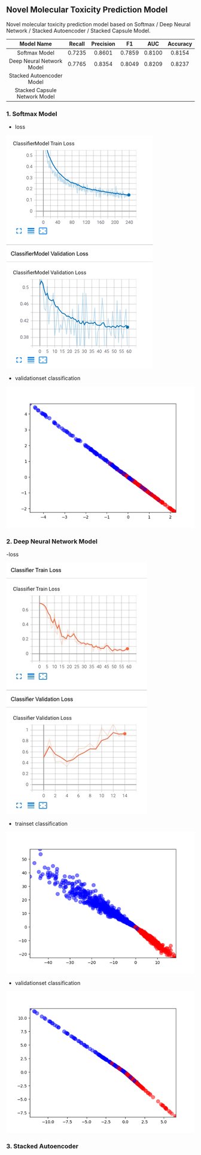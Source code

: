 ## Novel Molecular Toxicity Prediction Model

Novel molecular toxicity prediction model based on Softmax / Deep Neural Network / Stacked Autoencoder / Stacked Capsule Model.

| Model Name | Recall | Precision  | F1 | AUC | Accuracy |
| :----: | :----: | :----: | :----: | :----: | :----: |
| Softmax Model | 0.7235 | 0.8601 | 0.7859 | 0.8100 | 0.8154 |
| Deep Neural Network Model | 0.7765 | 0.8354 | 0.8049 | 0.8209| 0.8237 |
| Stacked Autoencoder Model | | | | | |
| Stacked Capsule Network Model | | | | | |

### 1. Softmax Model

- loss

![loss](./data/results/softmax/loss.png)

- validationset classification

![validationset](./data/results/softmax/validation_best.png)

### 2. Deep Neural Network Model

-loss

![loss](./data/results/deep_neural_network/loss.jpeg)

- trainset classification

![tainset](./data/results/deep_neural_network/train_epoch4.png)

- validationset classification

![validationset](./data/results/deep_neural_network/validation_best.png)

### 3. Stacked Autoencoder

